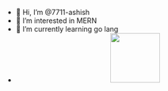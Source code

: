 - 👋 Hi, I’m @7711-ashish
- 👀 I’m interested in MERN
- 🌱 I’m currently learning go lang
- <div id="header" align="center"> <img src="https://giphy.com/stickers/code-programmer-learn-to-WSBeyxvC1jH496xQGA" width="100"/> </div>
<!---
7711-ashish/7711-ashish is a ✨ special ✨ repository because its `README.md` (this file) appears on your GitHub profile.
You can click the Preview link to take a look at your changes.
--->
